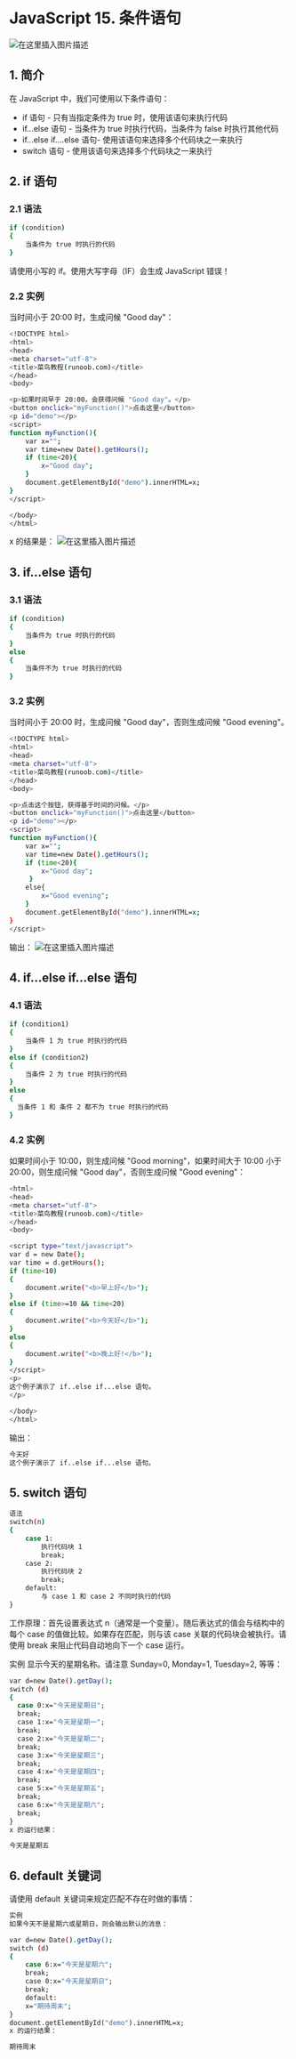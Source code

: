 #  JavaScript 15. 条件语句


![在这里插入图片描述](https://i-blog.csdnimg.cn/blog_migrate/9b412411d4ce5ff625385c48d1f90a9b.png)

##  1. 简介
在 JavaScript 中，我们可使用以下条件语句：

 - if 语句 - 只有当指定条件为 true 时，使用该语句来执行代码
 - if...else 语句 - 当条件为 true 时执行代码，当条件为 false 时执行其他代码
 - if...else if....else 语句- 使用该语句来选择多个代码块之一来执行
 - switch 语句 - 使用该语句来选择多个代码块之一来执行

##  2. if 语句
### 2.1 语法

```bash
if (condition)
{
    当条件为 true 时执行的代码
}
```

请使用小写的 if。使用大写字母（IF）会生成 JavaScript 错误！

### 2.2 实例
当时间小于 20:00 时，生成问候 "Good day"：

```bash
<!DOCTYPE html>
<html>
<head>
<meta charset="utf-8">
<title>菜鸟教程(runoob.com)</title>
</head>
<body>

<p>如果时间早于 20:00，会获得问候 "Good day"。</p>
<button onclick="myFunction()">点击这里</button>
<p id="demo"></p>
<script>
function myFunction(){
	var x="";
	var time=new Date().getHours();
	if (time<20){
		x="Good day";
    }
	document.getElementById("demo").innerHTML=x;
}
</script>

</body>
</html>
```

x 的结果是：
![在这里插入图片描述](https://i-blog.csdnimg.cn/blog_migrate/0c5353aaea5dc36c140b631810b16191.png)

##  3. if...else 语句

### 3.1 语法

```bash
if (condition)
{
    当条件为 true 时执行的代码
}
else
{
    当条件不为 true 时执行的代码
}
```

### 3.2 实例
当时间小于 20:00 时，生成问候 "Good day"，否则生成问候 "Good evening"。

```bash
<!DOCTYPE html>
<html>
<head>
<meta charset="utf-8">
<title>菜鸟教程(runoob.com)</title>
</head>
<body>

<p>点击这个按钮，获得基于时间的问候。</p>
<button onclick="myFunction()">点击这里</button>
<p id="demo"></p>
<script>
function myFunction(){
	var x="";
	var time=new Date().getHours();
	if (time<20){
	 	x="Good day";
     }
	else{
 		x="Good evening";
 	}
	document.getElementById("demo").innerHTML=x;
}
</script>
```
输出：
![在这里插入图片描述](https://i-blog.csdnimg.cn/blog_migrate/27aef5ecf7c89d9d44d9553dd597696e.png)
##  4. if...else if...else 语句
### 4.1 语法

```bash
if (condition1)
{
    当条件 1 为 true 时执行的代码
}
else if (condition2)
{
    当条件 2 为 true 时执行的代码
}
else
{
  当条件 1 和 条件 2 都不为 true 时执行的代码
}
```

### 4.2 实例
如果时间小于 10:00，则生成问候 "Good morning"，如果时间大于 10:00 小于 20:00，则生成问候 "Good day"，否则生成问候 "Good evening"：

```bash
<html>
<head>
<meta charset="utf-8">
<title>菜鸟教程(runoob.com)</title>
</head>
<body>

<script type="text/javascript">
var d = new Date();
var time = d.getHours();
if (time<10)
{
	document.write("<b>早上好</b>");
}
else if (time>=10 && time<20)
{
	document.write("<b>今天好</b>");
}
else
{
	document.write("<b>晚上好!</b>");
}
</script>
<p>
这个例子演示了 if..else if...else 语句。
</p>

</body>
</html>
```
输出：

```bash
今天好
这个例子演示了 if..else if...else 语句。
```
##  5. switch 语句

```bash
语法
switch(n)
{
    case 1:
        执行代码块 1
        break;
    case 2:
        执行代码块 2
        break;
    default:
        与 case 1 和 case 2 不同时执行的代码
}
```
工作原理：首先设置表达式 n（通常是一个变量）。随后表达式的值会与结构中的每个 case 的值做比较。如果存在匹配，则与该 case 关联的代码块会被执行。请使用 break 来阻止代码自动地向下一个 case 运行。

实例
显示今天的星期名称。请注意 Sunday=0, Monday=1, Tuesday=2, 等等：

```bash
var d=new Date().getDay(); 
switch (d) 
{ 
  case 0:x="今天是星期日"; 
  break; 
  case 1:x="今天是星期一"; 
  break; 
  case 2:x="今天是星期二"; 
  break; 
  case 3:x="今天是星期三"; 
  break; 
  case 4:x="今天是星期四"; 
  break; 
  case 5:x="今天是星期五"; 
  break; 
  case 6:x="今天是星期六"; 
  break; 
}
x 的运行结果：

今天是星期五
```
##  6. default 关键词
请使用 default 关键词来规定匹配不存在时做的事情：

```bash
实例
如果今天不是星期六或星期日，则会输出默认的消息：

var d=new Date().getDay();
switch (d)
{
    case 6:x="今天是星期六";
    break;
    case 0:x="今天是星期日";
    break;
    default:
    x="期待周末";
}
document.getElementById("demo").innerHTML=x;
x 的运行结果：

期待周末
```

